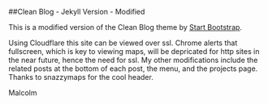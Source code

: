 ##Clean Blog - Jekyll Version - Modified

This is a modified version of the Clean Blog theme by [Start Bootstrap](http://startbootstrap.com/).

Using Cloudflare this site can be viewed over ssl. Chrome alerts that fullscreen, which is key to viewing maps, will be depricated for http sites in the near future, hence the need for ssl. My other modifications include the related posts at the bottom of each post, the menu, and the projects page. Thanks to snazzymaps for the cool header.

Malcolm

